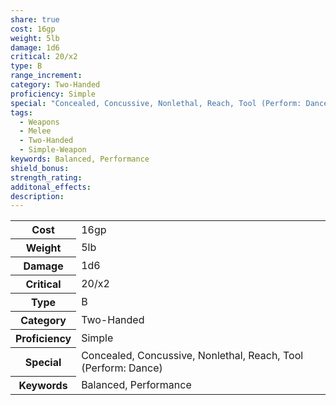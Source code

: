 ```yaml
---
share: true
cost: 16gp
weight: 5lb
damage: 1d6
critical: 20/x2
type: B
range_increment: 
category: Two-Handed
proficiency: Simple
special: "Concealed, Concussive, Nonlethal, Reach, Tool (Perform: Dance)"
tags:
  - Weapons
  - Melee
  - Two-Handed
  - Simple-Weapon
keywords: Balanced, Performance
shield_bonus: 
strength_rating: 
additonal_effects: 
description: 
---
```


<p><span style="overflow-x: auto;"><table><tbody><tr><th>Cost</th><td>16gp</td></tr><tr><th>Weight</th><td>5lb</td></tr><tr><th>Damage</th><td>1d6</td></tr><tr><th>Critical</th><td>20/x2</td></tr><tr><th>Type</th><td>B</td></tr><tr><th>Category</th><td>Two-Handed</td></tr><tr><th>Proficiency</th><td>Simple</td></tr><tr><th>Special</th><td>Concealed, Concussive, Nonlethal, Reach, Tool (Perform: Dance)</td></tr><tr><th>Keywords</th><td>Balanced, Performance</td></tr></tbody></table></span></p>
